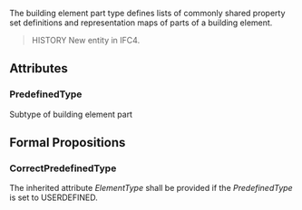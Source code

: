 The building element part type defines lists of commonly shared property set definitions and representation maps of parts of a building element.

<!-- end of short definition -->


> HISTORY New entity in IFC4.

## Attributes

### PredefinedType
Subtype of building element part

## Formal Propositions

### CorrectPredefinedType
The inherited attribute _ElementType_ shall be provided if the _PredefinedType_ is set to USERDEFINED.
